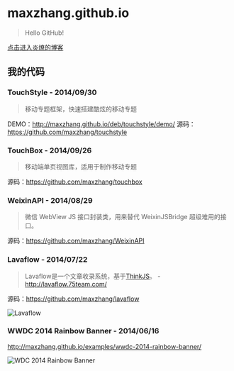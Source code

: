 maxzhang.github.io
==================

> Hello GitHub!

[点击进入炎燎的博客](https://github.com/maxzhang/maxzhang.github.com/issues?state=open)


## 我的代码

### TouchStyle - 2014/09/30

> 移动专题框架，快速搭建酷炫的移动专题

DEMO：http://maxzhang.github.io/deb/touchstyle/demo/
源码：https://github.com/maxzhang/touchstyle


### TouchBox - 2014/09/26

> 移动端单页视图库，适用于制作移动专题

源码：https://github.com/maxzhang/touchbox


### WeixinAPI - 2014/08/29

> 微信 WebView JS 接口封装类，用来替代 WeixinJSBridge 超级难用的接口。

源码：https://github.com/maxzhang/WeixinAPI


### Lavaflow - 2014/07/22

> Lavaflow是一个文章收录系统，基于[ThinkJS](http://www.thinkjs.org)。 - http://lavaflow.75team.com/

源码：https://github.com/maxzhang/lavaflow

![Lavaflow](https://raw.githubusercontent.com/maxzhang/maxzhang.github.com/master/examples/images/lavaflow-preview.png)


### WWDC 2014 Rainbow Banner - 2014/06/16

http://maxzhang.github.io/examples/wwdc-2014-rainbow-banner/

![WDC 2014 Rainbow Banner](https://raw.githubusercontent.com/maxzhang/maxzhang.github.com/master/examples/images/wwdc-rainbow.png)

